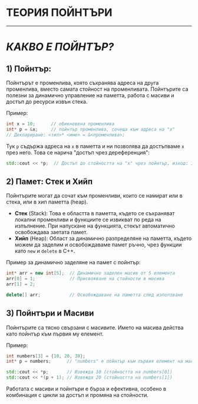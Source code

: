 
# **ТЕОРИЯ ПОЙНТЪРИ**
---

# *КАКВО Е ПОЙНТЪР?*

## 1) Пойнтър:
Пойнтърът е променлива, която съхранява адреса на друга променлива, вместо самата стойност на променливата. Пойнтърите са полезни за динамично управление на паметта, работа с масиви и достъп до ресурси извън стека.

Пример:
```c++
int x = 10;      // обикновена променлива
int* p = &x;     // пойнтър променлива, сочеща към адреса на "x"
// Деклариране: <тип>* <име> = &<променлива>;
```

Тук `p` съдържа адреса на `x` в паметта и ни позволява да достъпваме `x` през него. Това се нарича "достъп чрез дереференция":
```c++
std::cout << *p;  // Достъп до стойността на "x" чрез пойнтър, изход: 10
```

## 2) Памет: Стек и Хийп
Пойнтърите могат да сочат към променливи, които се намират или в стека, или в хип паметта (heap).

- **Стек** (Stack): Това е областта в паметта, където се съхраняват локални променливи и функциите се извикват по реда на изпълнение. При напускане на функцията, стекът автоматично освобождава заетата памет.
- **Хийп** (Heap): Област за динамично разпределяне на паметта, където можем да заделим и освобождаваме памет ръчно, чрез функции като `new` и `delete` в C++.

Пример за динамично заделяне на памет с пойнтър:
```c++
int* arr = new int[5];  // Динамично заделен масив от 5 елемента
arr[0] = 1;             // Присвояване на стойности в масива
arr[1] = 2;

delete[] arr;           // Освобождаване на паметта след използване
```

## 3) Пойнтъри и Масиви
Пойнтърите са тясно свързани с масивите. Името на масива действа като пойнтър към първия му елемент.

Пример:
```c++
int numbers[3] = {10, 20, 30};
int* p = numbers;      // "numbers" е пойнтър към първия елемент на масива

std::cout << *p;       // Извежда 10 (стойността на numbers[0])
std::cout << *(p + 1); // Извежда 20 (стойността на numbers[1])
```

Работата с масиви и пойнтъри е бърза и ефективна, особено в комбинация с цикли за достъп и промяна на стойности.

